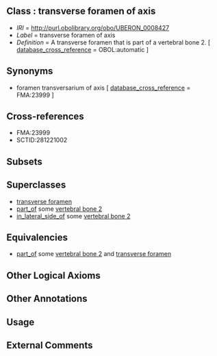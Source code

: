 
## Class : transverse foramen of axis

 * *IRI* = http://purl.obolibrary.org/obo/UBERON_0008427
 * *Label* = transverse foramen of axis
 * *Definition* = A transverse foramen that is part of a vertebral bone 2. [ [database_cross_reference](../../ef/oboInOwl#hasDbXref.md) = OBOL:automatic ]

## Synonyms

 * foramen transversarium of axis [ [database_cross_reference](../../ef/oboInOwl#hasDbXref.md) = FMA:23999 ]

## Cross-references

 * FMA:23999
 * SCTID:281221002

## Subsets


## Superclasses

 * [transverse foramen](../../UBERON/30/UBERON_0000130.md)
 * [part_of](../../BFO/50/BFO_0000050.md) some [vertebral bone 2](../../UBERON/93/UBERON_0001093.md)
 * [in_lateral_side_of](../../BSPO/26/BSPO_0000126.md) some [vertebral bone 2](../../UBERON/93/UBERON_0001093.md)

## Equivalencies

 * [part_of](../../BFO/50/BFO_0000050.md) some [vertebral bone 2](../../UBERON/93/UBERON_0001093.md) and [transverse foramen](../../UBERON/30/UBERON_0000130.md)

## Other Logical Axioms


## Other Annotations


## Usage


## External Comments


